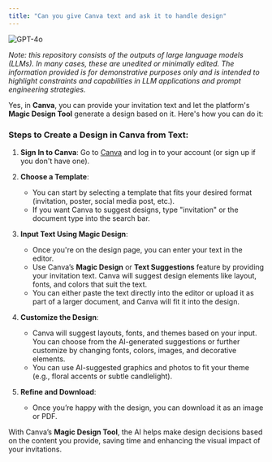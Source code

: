 ```yaml
---
title: "Can you give Canva text and ask it to handle design"
---
```

![GPT-4o](https://img.shields.io/badge/GPT--4o-3333FF?style=for-the-badge&logo=openai&logoColor=white)



*Note: this repository consists of the outputs of large language models (LLMs). In many cases, these are unedited or minimally edited. The information provided is for demonstrative purposes only and is intended to highlight constraints and capabilities in LLM applications and prompt engineering strategies.*


Yes, in **Canva**, you can provide your invitation text and let the platform's **Magic Design Tool** generate a design based on it. Here's how you can do it:

### Steps to Create a Design in Canva from Text:
1. **Sign In to Canva**: Go to [Canva](https://www.canva.com) and log in to your account (or sign up if you don't have one).
   
2. **Choose a Template**:
   - You can start by selecting a template that fits your desired format (invitation, poster, social media post, etc.).
   - If you want Canva to suggest designs, type "invitation" or the document type into the search bar.

3. **Input Text Using Magic Design**:
   - Once you're on the design page, you can enter your text in the editor.
   - Use Canva’s **Magic Design** or **Text Suggestions** feature by providing your invitation text. Canva will suggest design elements like layout, fonts, and colors that suit the text.
   - You can either paste the text directly into the editor or upload it as part of a larger document, and Canva will fit it into the design.

4. **Customize the Design**:
   - Canva will suggest layouts, fonts, and themes based on your input. You can choose from the AI-generated suggestions or further customize by changing fonts, colors, images, and decorative elements.
   - You can use AI-suggested graphics and photos to fit your theme (e.g., floral accents or subtle candlelight).

5. **Refine and Download**:
   - Once you’re happy with the design, you can download it as an image or PDF.

With Canva’s **Magic Design Tool**, the AI helps make design decisions based on the content you provide, saving time and enhancing the visual impact of your invitations.